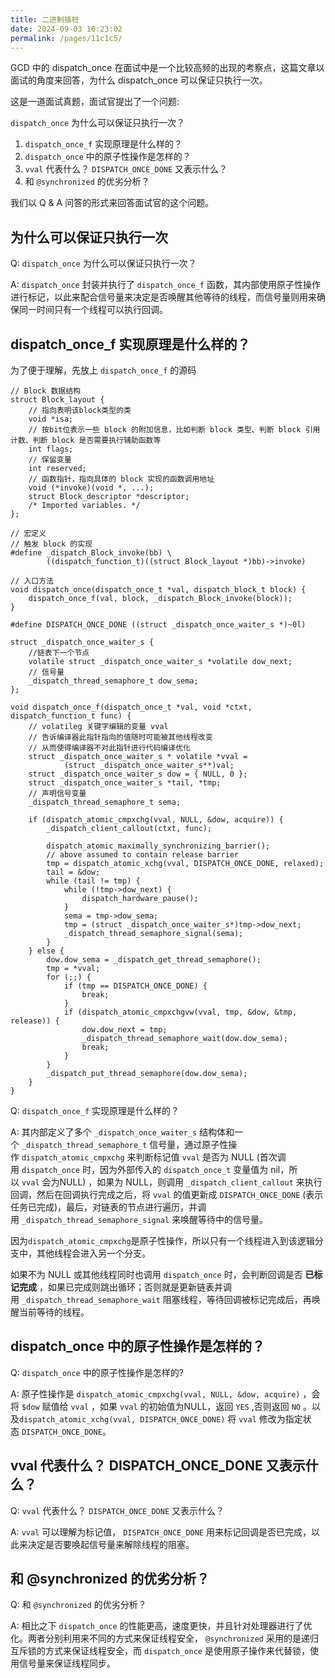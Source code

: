 ```yaml
---
title: 二进制插桩
date: 2024-09-03 10:23:02
permalink: /pages/11c1c5/
---
```

GCD 中的 dispatch_once 在面试中是一个比较高频的出现的考察点，这篇文章以面试的角度来回答，为什么 dispatch_once 可以保证只执行一次。

这是一道面试真题，面试官提出了一个问题:

`dispatch_once` 为什么可以保证只执行一次？

1. `dispatch_once_f` 实现原理是什么样的？
2. `dispatch_once` 中的原子性操作是怎样的？
3. `vval` 代表什么？ `DISPATCH_ONCE_DONE` 又表示什么？
4. 和 `@synchronized` 的优劣分析？

我们以 Q & A 问答的形式来回答面试官的这个问题。



## 为什么可以保证只执行一次

Q: `dispatch_once` 为什么可以保证只执行一次？

A: `dispatch_once` 封装并执行了 `dispatch_once_f` 函数，其内部使用原子性操作进行标记，以此来配合信号量来决定是否唤醒其他等待的线程，而信号量则用来确保同一时间只有一个线程可以执行回调。

## dispatch_once_f 实现原理是什么样的？

为了便于理解，先放上 `dispatch_once_f` 的源码

```
// Block 数据结构
struct Block_layout {
    // 指向表明该block类型的类
    void *isa;
    // 按bit位表示一些 block 的附加信息，比如判断 block 类型、判断 block 引用计数、判断 block 是否需要执行辅助函数等
    int flags;
    // 保留变量
    int reserved;
    // 函数指针，指向具体的 block 实现的函数调用地址
    void (*invoke)(void *, ...);
    struct Block_descriptor *descriptor;
    /* Imported variables. */
};

// 宏定义
// 触发 block 的实现
#define _dispatch_Block_invoke(bb) \
        ((dispatch_function_t)((struct Block_layout *)bb)->invoke)

// 入口方法
void dispatch_once(dispatch_once_t *val, dispatch_block_t block) {
    dispatch_once_f(val, block, _dispatch_Block_invoke(block));
}

#define DISPATCH_ONCE_DONE ((struct _dispatch_once_waiter_s *)~0l)

struct _dispatch_once_waiter_s {
    //链表下一个节点
    volatile struct _dispatch_once_waiter_s *volatile dow_next;
    // 信号量
    _dispatch_thread_semaphore_t dow_sema;
};

void dispatch_once_f(dispatch_once_t *val, void *ctxt, dispatch_function_t func) {
  	// volatileg 关键字编辑的变量 vval
    // 告诉编译器此指针指向的值随时可能被其他线程改变
    // 从而使得编译器不对此指针进行代码编译优化
    struct _dispatch_once_waiter_s * volatile *vval =
            (struct _dispatch_once_waiter_s**)val;
    struct _dispatch_once_waiter_s dow = { NULL, 0 };
    struct _dispatch_once_waiter_s *tail, *tmp;
  	// 声明信号变量
    _dispatch_thread_semaphore_t sema;

    if (dispatch_atomic_cmpxchg(vval, NULL, &dow, acquire)) {
        _dispatch_client_callout(ctxt, func);

        dispatch_atomic_maximally_synchronizing_barrier();
        // above assumed to contain release barrier
        tmp = dispatch_atomic_xchg(vval, DISPATCH_ONCE_DONE, relaxed);
        tail = &dow;
        while (tail != tmp) {
            while (!tmp->dow_next) {
                dispatch_hardware_pause();
            }
            sema = tmp->dow_sema;
            tmp = (struct _dispatch_once_waiter_s*)tmp->dow_next;
            _dispatch_thread_semaphore_signal(sema);
        }
    } else {
        dow.dow_sema = _dispatch_get_thread_semaphore();
        tmp = *vval;
        for (;;) {
            if (tmp == DISPATCH_ONCE_DONE) {
                break;
            }
            if (dispatch_atomic_cmpxchgvw(vval, tmp, &dow, &tmp, release)) {
                dow.dow_next = tmp;
                _dispatch_thread_semaphore_wait(dow.dow_sema);
                break;
            }
        }
        _dispatch_put_thread_semaphore(dow.dow_sema);
    }
}
```

Q: `dispatch_once_f` 实现原理是什么样的？

A: 其内部定义了多个 `_dispatch_once_waiter_s` 结构体和一个 `_dispatch_thread_semaphore_t` 信号量，通过原子性操作 `dispatch_atomic_cmpxchg` 来判断标记值 `vval` 是否为 NULL (首次调用 `dispatch_once` 时，因为外部传入的 `dispatch_once_t` 变量值为 nil，所以 `vval` 会为NULL) ，如果为 NULL，则调用 `_dispatch_client_callout` 来执行回调，然后在回调执行完成之后，将 `vval` 的值更新成 `DISPATCH_ONCE_DONE` (表示任务已完成)，最后，对链表的节点进行遍历，并调用 `_dispatch_thread_semaphore_signal` 来唤醒等待中的信号量。

因为`dispatch_atomic_cmpxchg`是原子性操作，所以只有一个线程进入到该逻辑分支中，其他线程会进入另一个分支。

如果不为 NULL 或其他线程同时也调用 `dispatch_once` 时，会判断回调是否 **已标记完成** ，如果已完成则跳出循环；否则就是更新链表并调用 `_dispatch_thread_semaphore_wait` 阻塞线程，等待回调被标记完成后，再唤醒当前等待的线程。

## dispatch_once 中的原子性操作是怎样的？

Q: `dispatch_once` 中的原子性操作是怎样的?

A: 原子性操作是 `dispatch_atomic_cmpxchg(vval, NULL, &dow, acquire)` ，会将 `$dow` 赋值给 `vval` ，如果 `vval` 的初始值为NULL，返回 `YES` ,否则返回 `NO` 。以及`dispatch_atomic_xchg(vval, DISPATCH_ONCE_DONE)` 将 `vval` 修改为指定状态 `DISPATCH_ONCE_DONE`。



## vval 代表什么？ DISPATCH_ONCE_DONE 又表示什么？

Q: `vval` 代表什么？ `DISPATCH_ONCE_DONE` 又表示什么？

A: `vval` 可以理解为标记值， `DISPATCH_ONCE_DONE` 用来标记回调是否已完成，以此来决定是否要唤起信号量来解除线程的阻塞。

## 和 @synchronized 的优劣分析？

Q: 和 `@synchronized` 的优劣分析？

A: 相比之下 `dispatch_once` 的性能更高，速度更快，并且针对处理器进行了优化。两者分别利用来不同的方式来保证线程安全， `@synchronized` 采用的是递归互斥锁的方式来保证线程安全，而 `dispatch_once` 是使用原子操作来代替锁，使用信号量来保证线程同步。